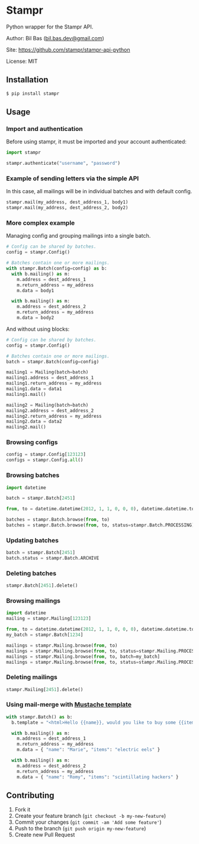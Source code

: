 Stampr
======

Python wrapper for the Stampr API.

Author: Bil Bas (bil.bas.dev@gmail.com)

Site: https://github.com/stampr/stampr-api-python

License: MIT


Installation
------------

```bash
$ pip install stampr
```

Usage
-----

### Import and authentication

Before using stampr, it must be imported and your account authenticated:

```python
import stampr

stampr.authenticate("username", "password")
```

### Example of sending letters via the simple API

In this case, all mailings will be in individual batches and with default config.

```python
stampr.mail(my_address, dest_address_1, body1)
stampr.mail(my_address, dest_address_2, body2)
```

### More complex example

Managing config and grouping mailings into a single batch.

```python
# Config can be shared by batches.
config = stampr.Config()

# Batches contain one or more mailings.
with stampr.Batch(config=config) as b:
  with b.mailing() as m:
    m.address = dest_address_1
    m.return_address = my_address
    m.data = body1

  with b.mailing() as m:
    m.address = dest_address_2
    m.return_address = my_address
    m.data = body2
```

And without using blocks:

```python
# Config can be shared by batches.
config = stampr.Config()

# Batches contain one or more mailings.
batch = stampr.Batch(config=config)

mailing1 = Mailing(batch=batch)
mailing1.address = dest_address_1
mailing1.return_address = my_address
mailing1.data = data1
mailing1.mail()

mailing2 = Mailing(batch=batch)
mailing2.address = dest_address_2
mailing2.return_address = my_address
mailing2.data = data2
mailing2.mail()
```

### Browsing configs

```python
config = stampr.Config[123123]
configs = stampr.Config.all()
```

### Browsing batches

```python
import datetime

batch = stampr.Batch[2451]

from, to = datetime.datetime(2012, 1, 1, 0, 0, 0), datetime.datetime.today()

batches = stampr.Batch.browse(from, to)
batches = stampr.Batch.browse(from, to, status=stampr.Batch.PROCESSING)
```

### Updating batches

```python
batch = stampr.Batch[2451]
batch.status = stampr.Batch.ARCHIVE
```

### Deleting batches

```python
stampr.Batch[2451].delete()
```

### Browsing mailings

```python
import datetime
mailing = stampr.Mailing[123123]

from, to = datetime.datetime(2012, 1, 1, 0, 0, 0), datetime.datetime.today()
my_batch = stampr.Batch[1234]

mailings = stampr.Mailing.browse(from, to)
mailings = stampr.Mailing.browse(from, to, status=stampr.Mailing.PROCESSING]
mailings = stampr.Mailing.browse(from, to, batch=my_batch]
mailings = stampr.Mailing.browse(from, to, status=stampr.Mailing.PROCESSING, batch=my_batch]
```

### Deleting mailings

```python
stampr.Mailing[2451].delete()
```

### Using mail-merge with [Mustache template](http://mustache.github.io/)

```python
with stampr.Batch() as b:
  b.template = "<html>Hello {{name}}, would you like to buy some {{items}}!</html>"

  with b.mailing() as m:
    m.address = dest_address_1
    m.return_address = my_address
    m.data = { "name": "Marie", "items": "electric eels" }

  with b.mailing() as m:
    m.address = dest_address_2
    m.return_address = my_address
    m.data = { "name": "Romy", "items": "scintillating hackers" }
```


Contributing
------------

1. Fork it
2. Create your feature branch (`git checkout -b my-new-feature`)
3. Commit your changes (`git commit -am 'Add some feature'`)
4. Push to the branch (`git push origin my-new-feature`)
5. Create new Pull Request
